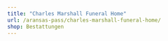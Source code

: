 ```yaml
---
title: "Charles Marshall Funeral Home"
url: /aransas-pass/charles-marshall-funeral-home/
shop: Bestattungen
---
```

